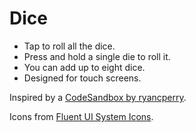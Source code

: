 # Dice

- Tap to roll all the dice.
- Press and hold a single die to roll it.
- You can add up to eight dice.
- Designed for touch screens.

Inspired by a [CodeSandbox by ryancperry](https://codesandbox.io/s/xjk3xqnprw).

Icons from [Fluent UI System Icons](https://github.com/microsoft/fluentui-system-icons).
